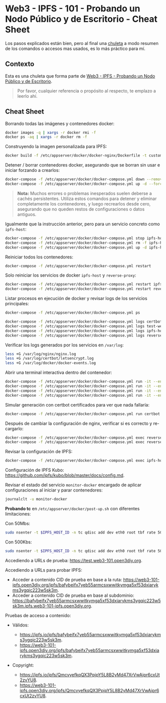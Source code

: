 # Web3 - IPFS - 101 - Probando un Nodo Público y de Escritorio - Cheat Sheet

Los pasos explicados están bien, pero al final una [chuleta](https://en.wikipedia.org/wiki/Cheat_sheet) a modo resumen de los comandos o accesos mas usados, es lo más práctico para mí.

## Contexto

Esta es una chuleta que forma parte de [Web3 - IPFS - Probando un Nodo Público y de Escritorio](../README.md).
> Por favor, cualquier referencia o propósito al respecto, te emplazo a leerlo ahí.

## Cheat Sheet

Borrando todas las imágenes y contenedores docker:

```bash
docker images -q | xargs -r docker rmi -f
docker ps -aq | xargs -r docker rm -f
```

Construyendo la imagen personalizada para IPFS:

```bash
docker build -f /etc/appserver/docker/docker-nginx/Dockerfile -t custom-docker-nginx /etc/appserver/docker/docker-nginx
```

Detener / borrar contenedores docker, asegurando que se borran sin usar e iniciar forzando a crearlos:

```bash
docker-compose -f /etc/appserver/docker/docker-compose.yml down --remove-orphans
docker-compose -f /etc/appserver/docker/docker-compose.yml up -d --force-recreate
```

  > **Nota:** Muchos errores o problemas inesperados suelen deberse a cachés persistentes. Utiliza estos comandos para detener y eliminar completamente los contenedores, y luego recrearlos desde cero, asegurando que no queden restos de configuraciones o datos antiguos.

Igualmente que la instrucción anterior, pero para un servicio concreto como `ipfs-host`:

```bash
docker-compose -f /etc/appserver/docker/docker-compose.yml stop ipfs-host
docker-compose -f /etc/appserver/docker/docker-compose.yml rm -f ipfs-host
docker-compose -f /etc/appserver/docker/docker-compose.yml up -d ipfs-host --force-recreate
```

Reiniciar todos los contenedores:

```bash
docker-compose -f /etc/appserver/docker/docker-compose.yml restart
```

Solo reiniciar los servicios de docker `ipfs-host` y `reverse-proxy`:

```bash
docker-compose -f /etc/appserver/docker/docker-compose.yml restart ipfs-host
docker-compose -f /etc/appserver/docker/docker-compose.yml restart reverse-proxy
```

Listar procesos en ejecución de docker y revisar logs de los servicios principales:

```bash
docker-compose -f /etc/appserver/docker/docker-compose.yml ps

docker-compose -f /etc/appserver/docker/docker-compose.yml logs certbot
docker-compose -f /etc/appserver/docker/docker-compose.yml logs test-web
docker-compose -f /etc/appserver/docker/docker-compose.yml logs ipfs-host
docker-compose -f /etc/appserver/docker/docker-compose.yml logs reverse-proxy
```

Verificar los logs generados por los servicios en `/var/log`:

```bash
less +G /var/log/nginx/nginx.log
less +G /var/log/certbot/letsencrypt.log
less +G /var/log/docker/docker-events.log
```

Abrir una terminal interactiva dentro del contenedor:

```bash
docker-compose -f /etc/appserver/docker/docker-compose.yml run -it --entrypoint /bin/sh certbot
docker-compose -f /etc/appserver/docker/docker-compose.yml run -it --entrypoint /bin/sh test-web
docker-compose -f /etc/appserver/docker/docker-compose.yml run -it --entrypoint /bin/sh ipfs-host
docker-compose -f /etc/appserver/docker/docker-compose.yml run -it --entrypoint /bin/sh reverse-proxy
```

Simular generación con certbot certificados para ver que nada fallaría:

```bash
docker-compose -f /etc/appserver/docker/docker-compose.yml run certbot renew --dry-run
```

Después de cambiar la configuración de nginx, verificar si es correcto y re-cargarlo:

```bash
docker-compose -f /etc/appserver/docker/docker-compose.yml exec reverse-proxy nginx -t 
docker-compose -f /etc/appserver/docker/docker-compose.yml exec reverse-proxy nginx -s reload
```

Revisar la configuración de IPFS:

```bash
docker-compose -f /etc/appserver/docker/docker-compose.yml exec ipfs-host ipfs id
```

Configuración de IPFS Kubo: <https://github.com/ipfs/kubo/blob/master/docs/config.md>.

Revisar el estado del servicio `monitor-docker` encargado de aplicar configuraciones al iniciar y parar contenedores:

```bash
journalclt -u monitor-docker
```

**Probando tc** en `/etc/appserver/docker/post-up.sh` con diferentes limitaciones:

Con 50Mbs:

```bash
sudo nsenter -t $IPFS_HOST_ID -n tc qdisc add dev eth0 root tbf rate 50mbit burst 32kbit latency 400ms
```

Con 500Kbs:

```bash
sudo nsenter -t $IPFS_HOST_ID -n tc qdisc add dev eth0 root tbf rate 500kbit burst 32kbit latency 400ms
```

Accediendo a URLs de prueba: <https://test.web3-101.open3diy.org>.

Accediendo a URLs para probar IPFS:

- Acceder a contenido CID de prueba en base a la ruta: <https://web3-101-ipfs.open3diy.org/ipfs/bafybeifx7yeb55armcsxwwitkymga5xf53dxiarykms3ygqic223w5sk3m>.
- Acceder a contenido CID de prueba en base al subdominio: <https://bafybeifx7yeb55armcsxwwitkymga5xf53dxiarykms3ygqic223w5sk3m.ipfs.web3-101-ipfs.open3diy.org>.

Pruebas de acceso a contenido:

- Válidos:
  - <https://ipfs.io/ipfs/bafybeifx7yeb55armcsxwwitkymga5xf53dxiarykms3ygqic223w5sk3m>.
  - <https://web3-101-ipfs.open3diy.org/ipfs/bafybeifx7yeb55armcsxwwitkymga5xf53dxiarykms3ygqic223w5sk3m>.

- Copyright:
  - <https://ipfs.io/ipfs/QmcvyefkqQX3PpjpY5L8B2yMd47XrVwAipr6cxUt2zvYU8>.
  - <https://web3-101-ipfs.open3diy.org/ipfs/QmcvyefkqQX3PpjpY5L8B2yMd47XrVwAipr6cxUt2zvYU8>.
